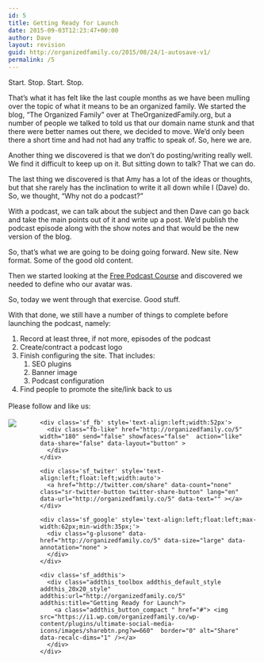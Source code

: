 ```yaml
---
id: 5
title: Getting Ready for Launch
date: 2015-09-03T12:23:47+00:00
author: Dave
layout: revision
guid: http://organizedfamily.co/2015/08/24/1-autosave-v1/
permalink: /5
---
```

Start. Stop. Start. Stop.

That&#8217;s what it has felt like the last couple months as we have been mulling over the topic of what it means to be an organized family. We started the blog, &#8220;The Organized Family&#8221; over at TheOrganizedFamily.org, but a number of people we talked to told us that our domain name stunk and that there were better names out there, we decided to move. We&#8217;d only been there a short time and had not had any traffic to speak of. So, here we are.

Another thing we discovered is that we don&#8217;t do posting/writing really well. We find it difficult to keep up on it. But sitting down to talk? That we can do.

The last thing we discovered is that Amy has a lot of the ideas or thoughts, but that she rarely has the inclination to write it all down while I (Dave) do. So, we thought, &#8220;Why not do a podcast?&#8221;

With a podcast, we can talk about the subject and then Dave can go back and take the main points out of it and write up a post. We&#8217;d publish the podcast episode along with the show notes and that would be the new version of the blog.

So, that&#8217;s what we are going to be doing going forward. New site. New format. Some of the good old content.

Then we started looking at the <a href="http://www.eofire.com/fpc" target="_blank">Free Podcast Course</a> and discovered we needed to define who our avatar was.

So, today we went through that exercise. Good stuff.

With that done, we still have a number of things to complete before launching the podcast, namely:

  1. Record at least three, if not more, episodes of the podcast
  2. Create/contract a podcast logo
  3. Finish configuring the site. That includes: 
      1. SEO plugins
      2. Banner image
      3. Podcast configuration
  4. Find people to promote the site/link back to us

<div class='sfsi_Sicons' style='width: 100%; display: inline-block; vertical-align: middle; text-align:left'>
  <div style='margin:0px 8px 0px 0px; line-height: 24px'>
    <span>Please follow and like us:</span>
  </div>
  
  <div class='sfsi_socialwpr'>
    <div class='sf_subscrbe' style='text-align:left;float:left;width:64px'>
      <a href="http://www.specificfeeds.com/widget/emailsubscribe/MTc5ODgx/OA==/" target="_blank"><img src="https://i2.wp.com/organizedfamily.co/wp-content/plugins/ultimate-social-media-icons/images/follow_subscribe.png?w=660" data-recalc-dims="1" /></a>
    </div>
    
    <div class='sf_fb' style='text-align:left;width:52px'>
      <div class="fb-like" href="http://organizedfamily.co/5" width="180" send="false" showfaces="false"  action="like" data-share="false" data-layout="button" >
      </div>
    </div>
    
    <div class='sf_twiter' style='text-align:left;float:left;width:auto'>
      <a href="http://twitter.com/share" data-count="none" class="sr-twitter-button twitter-share-button" lang="en" data-url="http://organizedfamily.co/5" data-text="" ></a>
    </div>
    
    <div class='sf_google' style='text-align:left;float:left;max-width:62px;min-width:35px;'>
      <div class="g-plusone" data-href="http://organizedfamily.co/5" data-size="large" data-annotation="none" >
      </div>
    </div>
    
    <div class='sf_addthis'>
      <div class="addthis_toolbox addthis_default_style addthis_20x20_style" addthis:url="http://organizedfamily.co/5" addthis:title="Getting Ready for Launch">
        <a class="addthis_button_compact " href="#"> <img src="https://i1.wp.com/organizedfamily.co/wp-content/plugins/ultimate-social-media-icons/images/sharebtn.png?w=660"  border="0" alt="Share" data-recalc-dims="1" /></a>
      </div>
    </div>
  </div>
</div>